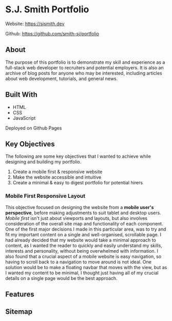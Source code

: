 # S.J. Smith Portfolio


Website: https://sjsmith.dev

Github: https://github.com/smith-sj/portfolio

## About

The purpose of this portfolio is to demonstrate my skill and experience as a full-stack web developer to recruiters and potential employers. It is also an archive of blog posts for anyone who may be interested, including articles about web development, tutorials, and general news.
## Built With
- HTML
- CSS
- JavaScript

Deployed on Github Pages

## Key Objectives

The following are some key objectives that I wanted to achieve while designing and building my portfolio.

1. Create a mobile first & responsive website
1. Make the website accessible and intuitive
1. Create a minimal & easy to digest portfolio for potential hirers

### Mobile First Responsive Layout

This objective focused on designing the website from a **mobile user's perspective**, before making adjustments to suit tablet and desktop users. *Mobile first* isn't just about viewports and layouts, but also involves consideration of the overall site map and functionality of each component. One of the first major decisions I made in this particular area, was to try and fit my important content on a single and well-organised, scrollable page. I had already decided that my website would take a minimal approach to content, as I wanted the reader to quickly and easily understand my skills, interests and personality, without being overwhelmed with information. I also found that a crucial aspect of a mobile website is easy navigation, so having to scroll back to a navigation to move around is not ideal. One solution would be to make a floating navbar that moves with the view, but as I wanted my content to be minimal, I thought just having all of my crucial details on a single page would be the best approach. 

## Features

## Sitemap


